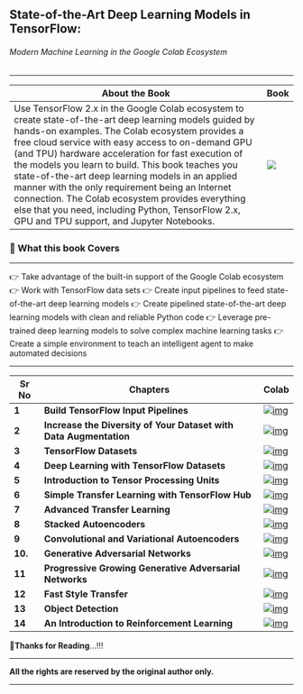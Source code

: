 ## State-of-the-Art Deep Learning Models in TensorFlow:

###### Modern Machine Learning in the Google Colab Ecosystem

---

| About the Book                                               | Book                                                     |
| ------------------------------------------------------------ | -------------------------------------------------------- |
| Use TensorFlow 2.x in the Google Colab ecosystem to create state-of-the-art deep learning models guided by hands-on examples. The Colab ecosystem provides a free cloud service with easy access to on-demand GPU (and TPU) hardware acceleration for fast execution of the models you learn to build. This book teaches you state-of-the-art deep learning models in an applied manner with the only requirement being an Internet connection. The Colab ecosystem provides everything else that you need, including Python, TensorFlow 2.x, GPU and TPU support, and Jupyter Notebooks. | ![](https://m.media-amazon.com/images/I/61LfZhNHoOL.jpg) |
### :book: What this book Covers

---

👉 Take advantage of the built-in support of the Google Colab ecosystem
👉 Work with TensorFlow data sets
👉 Create input pipelines to feed state-of-the-art deep learning models
👉 Create pipelined state-of-the-art deep learning models with clean and reliable Python code
👉 Leverage pre-trained deep learning models to solve complex machine learning tasks
👉 Create a simple environment to teach an intelligent agent to make automated decisions

---

| Sr No   | Chapters                                                     | Colab                                                        |
| ------- | ------------------------------------------------------------ | ------------------------------------------------------------ |
| **1**   | **Build TensorFlow Input Pipelines**                         | [![img](https://camo.githubusercontent.com/84f0493939e0c4de4e6dbe113251b4bfb5353e57134ffd9fcab6b8714514d4d1/68747470733a2f2f636f6c61622e72657365617263682e676f6f676c652e636f6d2f6173736574732f636f6c61622d62616467652e737667)](colab.research.google.com/github/ashishpatel26/State-of-the-Art-Deep-Learning-Models-in-TensorFlow/blob/main/chapter01/ch01.ipynb) |
| **2**   | **Increase the Diversity of Your Dataset with Data Augmentation** | [![img](https://camo.githubusercontent.com/84f0493939e0c4de4e6dbe113251b4bfb5353e57134ffd9fcab6b8714514d4d1/68747470733a2f2f636f6c61622e72657365617263682e676f6f676c652e636f6d2f6173736574732f636f6c61622d62616467652e737667)](colab.research.google.com/github/ashishpatel26/State-of-the-Art-Deep-Learning-Models-in-TensorFlow/blob/main/chapter01/ch02.ipynb) |
| **3**   | **TensorFlow Datasets**                                      | [![img](https://camo.githubusercontent.com/84f0493939e0c4de4e6dbe113251b4bfb5353e57134ffd9fcab6b8714514d4d1/68747470733a2f2f636f6c61622e72657365617263682e676f6f676c652e636f6d2f6173736574732f636f6c61622d62616467652e737667)](colab.research.google.com/github/ashishpatel26/State-of-the-Art-Deep-Learning-Models-in-TensorFlow/blob/main/chapter01/ch03.ipynb) |
| **4**   | **Deep Learning with TensorFlow Datasets**                   | [![img](https://camo.githubusercontent.com/84f0493939e0c4de4e6dbe113251b4bfb5353e57134ffd9fcab6b8714514d4d1/68747470733a2f2f636f6c61622e72657365617263682e676f6f676c652e636f6d2f6173736574732f636f6c61622d62616467652e737667)](colab.research.google.com/github/ashishpatel26/State-of-the-Art-Deep-Learning-Models-in-TensorFlow/blob/main/chapter01/ch04.ipynb) |
| **5**   | **Introduction to Tensor Processing Units**                  | [![img](https://camo.githubusercontent.com/84f0493939e0c4de4e6dbe113251b4bfb5353e57134ffd9fcab6b8714514d4d1/68747470733a2f2f636f6c61622e72657365617263682e676f6f676c652e636f6d2f6173736574732f636f6c61622d62616467652e737667)](colab.research.google.com/github/ashishpatel26/State-of-the-Art-Deep-Learning-Models-in-TensorFlow/blob/main/chapter01/ch05.ipynb) |
| **6**   | **Simple Transfer Learning with TensorFlow Hub**             | [![img](https://camo.githubusercontent.com/84f0493939e0c4de4e6dbe113251b4bfb5353e57134ffd9fcab6b8714514d4d1/68747470733a2f2f636f6c61622e72657365617263682e676f6f676c652e636f6d2f6173736574732f636f6c61622d62616467652e737667)](colab.research.google.com/github/ashishpatel26/State-of-the-Art-Deep-Learning-Models-in-TensorFlow/blob/main/chapter01/ch06.ipynb) |
| **7**   | **Advanced Transfer Learning**                               | [![img](https://camo.githubusercontent.com/84f0493939e0c4de4e6dbe113251b4bfb5353e57134ffd9fcab6b8714514d4d1/68747470733a2f2f636f6c61622e72657365617263682e676f6f676c652e636f6d2f6173736574732f636f6c61622d62616467652e737667)](colab.research.google.com/github/ashishpatel26/State-of-the-Art-Deep-Learning-Models-in-TensorFlow/blob/main/chapter01/ch07.ipynb) |
| **8**   | **Stacked Autoencoders**                                     | [![img](https://camo.githubusercontent.com/84f0493939e0c4de4e6dbe113251b4bfb5353e57134ffd9fcab6b8714514d4d1/68747470733a2f2f636f6c61622e72657365617263682e676f6f676c652e636f6d2f6173736574732f636f6c61622d62616467652e737667)](colab.research.google.com/github/ashishpatel26/State-of-the-Art-Deep-Learning-Models-in-TensorFlow/blob/main/chapter01/ch08.ipynb) |
| **9**   | **Convolutional and Variational Autoencoders**               | [![img](https://camo.githubusercontent.com/84f0493939e0c4de4e6dbe113251b4bfb5353e57134ffd9fcab6b8714514d4d1/68747470733a2f2f636f6c61622e72657365617263682e676f6f676c652e636f6d2f6173736574732f636f6c61622d62616467652e737667)](colab.research.google.com/github/ashishpatel26/State-of-the-Art-Deep-Learning-Models-in-TensorFlow/blob/main/chapter01/ch09.ipynb) |
| **10.** | **Generative Adversarial Networks**                          | [![img](https://camo.githubusercontent.com/84f0493939e0c4de4e6dbe113251b4bfb5353e57134ffd9fcab6b8714514d4d1/68747470733a2f2f636f6c61622e72657365617263682e676f6f676c652e636f6d2f6173736574732f636f6c61622d62616467652e737667)](colab.research.google.com/github/ashishpatel26/State-of-the-Art-Deep-Learning-Models-in-TensorFlow/blob/main/chapter01/ch10.ipynb) |
| **11**  | **Progressive Growing Generative Adversarial Networks**      | [![img](https://camo.githubusercontent.com/84f0493939e0c4de4e6dbe113251b4bfb5353e57134ffd9fcab6b8714514d4d1/68747470733a2f2f636f6c61622e72657365617263682e676f6f676c652e636f6d2f6173736574732f636f6c61622d62616467652e737667)](colab.research.google.com/github/ashishpatel26/State-of-the-Art-Deep-Learning-Models-in-TensorFlow/blob/main/chapter01/ch11.ipynb) |
| **12**  | **Fast Style Transfer**                                      | [![img](https://camo.githubusercontent.com/84f0493939e0c4de4e6dbe113251b4bfb5353e57134ffd9fcab6b8714514d4d1/68747470733a2f2f636f6c61622e72657365617263682e676f6f676c652e636f6d2f6173736574732f636f6c61622d62616467652e737667)](colab.research.google.com/github/ashishpatel26/State-of-the-Art-Deep-Learning-Models-in-TensorFlow/blob/main/chapter01/ch12.ipynb) |
| **13**  | **Object Detection**                                         | [![img](https://camo.githubusercontent.com/84f0493939e0c4de4e6dbe113251b4bfb5353e57134ffd9fcab6b8714514d4d1/68747470733a2f2f636f6c61622e72657365617263682e676f6f676c652e636f6d2f6173736574732f636f6c61622d62616467652e737667)](colab.research.google.com/github/ashishpatel26/State-of-the-Art-Deep-Learning-Models-in-TensorFlow/blob/main/chapter01/ch13.ipynb) |
| **14**  | **An Introduction to Reinforcement Learning**                | [![img](https://camo.githubusercontent.com/84f0493939e0c4de4e6dbe113251b4bfb5353e57134ffd9fcab6b8714514d4d1/68747470733a2f2f636f6c61622e72657365617263682e676f6f676c652e636f6d2f6173736574732f636f6c61622d62616467652e737667)](colab.research.google.com/github/ashishpatel26/State-of-the-Art-Deep-Learning-Models-in-TensorFlow/blob/main/chapter01/ch14.ipynb) |

🙏**Thanks for Reading**...!!!

---

**All the rights are reserved by the original author only.**

---

